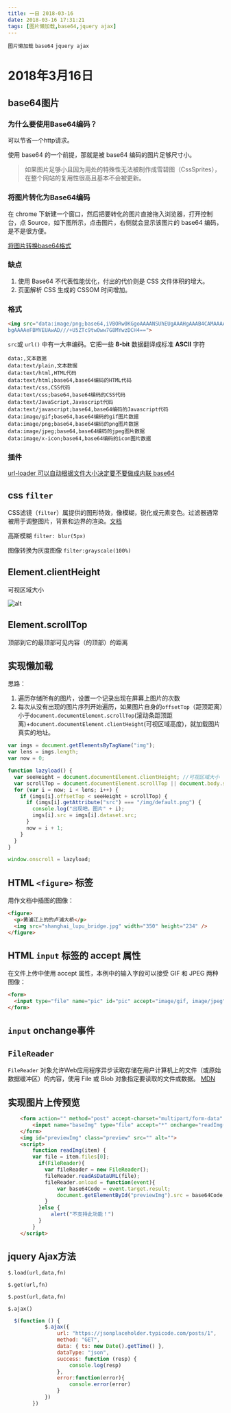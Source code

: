 ```yaml
---
title: 一日 2018-03-16
date: 2018-03-16 17:31:21
tags: [图片懒加载,base64,jquery ajax]
---
```

`图片懒加载` `base64` `jquery ajax`
<!--more-->
# 2018年3月16日
## base64图片
### 为什么要使用Base64编码？
可以节省一个http请求。

使用 base64 的一个前提，那就是被 base64 编码的图片足够尺寸小。

> 如果图片足够小且因为用处的特殊性无法被制作成雪碧图（CssSprites），在整个网站的复用性很高且基本不会被更新。
### 将图片转化为Base64编码
在 chrome 下新建一个窗口，然后把要转化的图片直接拖入浏览器，打开控制台，点 Source，如下图所示，点击图片，右侧就会显示该图片的 base64 编码，是不是很方便。

[将图片转换base64格式](http://blog.csdn.net/webxiaoma/article/details/70053444)

### 缺点
1. 使用 Base64 不代表性能优化，付出的代价则是 CSS 文件体积的增大。
2. 页面解析 CSS 生成的 CSSOM 时间增加。
### 格式
```html
<img src="data:image/png;base64,iVBORw0KGgoAAAANSUhEUgAAAHgAAAB4CAMAAAAOus 
bgAAAAeFBMVEUAwAD///+U5ZTc9twOww7G8MYwzDCH4==">
```
`src`或 `url()` 中有一大串编码。它把一些 **8-bit** 数据翻译成标准 **ASCII** 字符
```
data:,文本数据
data:text/plain,文本数据
data:text/html,HTML代码
data:text/html;base64,base64编码的HTML代码
data:text/css,CSS代码
data:text/css;base64,base64编码的CSS代码
data:text/JavaScript,Javascript代码
data:text/javascript;base64,base64编码的Javascript代码
data:image/gif;base64,base64编码的gif图片数据
data:image/png;base64,base64编码的png图片数据
data:image/jpeg;base64,base64编码的jpeg图片数据
data:image/x-icon;base64,base64编码的icon图片数据
```
### 插件
[url-loader 可以自动根据文件大小决定要不要做成内联 base64 ](https://link.zhihu.com/?target=https%3A//github.com/webpack/url-loader)

## css `filter`
CSS滤镜（`filter`）属提供的图形特效，像模糊，锐化或元素变色。过滤器通常被用于调整图片，背景和边界的渲染。[文档](https://developer.mozilla.org/zh-CN/docs/Web/CSS/filter)

高斯模糊 `filter: blur(5px)`

图像转换为灰度图像 `filter:grayscale(100%)`

## Element.clientHeight
可视区域大小

![alt](https://developer.mozilla.org/@api/deki/files/185/=Dimensions-client.png)
## Element.scrollTop
顶部到它的最顶部可见内容（的顶部）的距离
## 实现懒加载

思路：
1. 遍历存储所有的图片，设置一个记录出现在屏幕上图片的次数
2. 每次从没有出现的图片序列开始遍历，如果图片自身的`offsetTop`（距顶距离）小于`document.documentElement.scrollTop`(滚动条距顶距离)+`document.documentElement.clientHeight`(可视区域高度)，就加载图片真实的地址。

```js
var imgs = document.getElementsByTagName("img");
var lens = imgs.length;
var now = 0;

function lazyload() {    
  var seeHeight = document.documentElement.clientHeight; //可视区域大小
  var scrollTop = document.documentElement.scrollTop || document.body.scrollTop;//顶部到它的最顶部可见内容（的顶部）的距离
  for (var i = now; i < lens; i++) {
    if (imgs[i].offsetTop < seeHeight + scrollTop) {
      if (imgs[i].getAttribute("src") === "/img/default.png") {
        console.log("出现吧，图片" + i);
        imgs[i].src = imgs[i].dataset.src;
      }
      now = i + 1;
    }
  }
}

window.onscroll = lazyload;

```

## HTML `<figure>` 标签
用作文档中插图的图像：
```html
<figure>
  <p>黄浦江上的的卢浦大桥</p>
  <img src="shanghai_lupu_bridge.jpg" width="350" height="234" />
</figure>
```
## HTML `input` 标签的 accept 属性
在文件上传中使用 accept 属性，本例中的输入字段可以接受 GIF 和 JPEG 两种图像：
```html
<form>
  <input type="file" name="pic" id="pic" accept="image/gif, image/jpeg" />
</form>
```
## `input` onchange事件
## `FileReader`
`FileReader` 对象允许Web应用程序异步读取存储在用户计算机上的文件（或原始数据缓冲区）的内容，使用 File 或 Blob 对象指定要读取的文件或数据。
[MDN](https://developer.mozilla.org/zh-CN/docs/Web/API/FileReader)
## 实现图片上传预览
```html
    <form action="" method="post" accept-charset="multipart/form-data" name="uploadImg">
        <input name="baseImg" type="file" accept="*" onchange="readImg(this)">
    </form>
    <img id="previewImg" class="preview" src="" alt="">
    <script>
        function readImg(item) {
        var file = item.files[0];
          if(FileReader){
            var fileReader = new FileReader();
            fileReader.readAsDataURL(file);
            fileReader.onload = function(event){                
                var base64Code = event.target.result;
                document.getElementById("previewImg").src = base64Code;
            }
          }else {
              alert("不支持此功能！")
          }
        }
    </script>
```

## jquery Ajax方法
`$.load(url,data,fn)`

`$.get(url,fn)`

`$.post(url,data,fn)`

`$.ajax()`
```js
  $(function () {
            $.ajax({
                url: "https://jsonplaceholder.typicode.com/posts/1",
                method: "GET",
                data: { ts: new Date().getTime() },
                dataType: "json",
                success: function (resp) {
                    console.log(resp)
                },
                error:function(error){
                    console.error(error)
                }
            })
        })
```